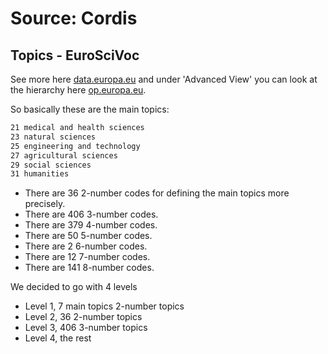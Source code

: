 # Source: Cordis

## Topics - EuroSciVoc

See more here [data.europa.eu](https://data.europa.eu/en/publications/datastories/linking-data-european-science-vocabulary) and under 'Advanced View' you can look at the hierarchy here
[op.europa.eu](https://op.europa.eu/en/web/eu-vocabularies/dataset/-/resource?uri=http://publications.europa.eu/resource/dataset/euroscivoc).

So basically these are the main topics:

```bash
21 medical and health sciences
23 natural sciences
25 engineering and technology
27 agricultural sciences
29 social sciences
31 humanities
```

- There are 36 2-number codes for defining the main topics more precisely.
- There are 406 3-number codes.
- There are 379 4-number codes.
- There are 50 5-number codes.
- There are 2 6-number codes.
- There are 12 7-number codes.
- There are 141 8-number codes.

We decided to go with 4 levels

- Level 1, 7 main topics 2-number topics
- Level 2, 36 2-number topics
- Level 3, 406 3-number topics
- Level 4, the rest

